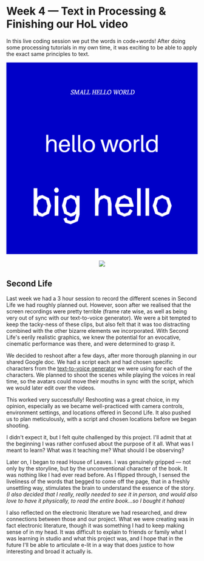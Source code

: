 # Week 4 — Text in Processing & Finishing our HoL video

In this live coding session we put the words in code+words! After doing some processing tutorials in my own time, it was exciting to be able to apply the exact same principles to text.

<img src="testtext.png">

<p align="center"><img src="TopsyTurvy.gif"></p>

## Second Life

Last week we had a 3 hour session to record the different scenes in Second Life we had roughly planned out. However, soon after we realised that the screen recordings were pretty terrible (frame rate wise, as well as being very out of sync with our text-to-voice generator). We were a bit tempted to keep the tacky-ness of these clips, but also felt that it was too distracting combined with the other bizarre elements we incorporated. With Second Life's eerily realistic graphics, we knew the potential for an evocative, cinematic performance was there, and were determined to grasp it.

We decided to reshoot after a few days, after more thorough planning in our shared Google doc. We had a script each and had chosen specific characters from the [text-to-voice generator](https://tetyys.com/SAPI4/) we were using for each of the characters. We planned to shoot the scenes while playing the voices in real time, so the avatars could move their mouths in sync with the script, which we would later edit over the videos.

This worked very successfully! Reshooting was a great choice, in my opinion, especially as we became well-practiced with camera controls, environment settings, and locations offered in Second Life. It also pushed us to plan meticulously, with a script and chosen locations before we began shooting.

I didn't expect it, but I felt quite challenged by this project. I'll admit that at the beginning I was rather confused about the purpose of it all. What was I meant to learn? What was it teaching me? What should I be observing?

Later on, I began to read House of Leaves. I was genuinely gripped — not only by the storyline, but by the unconventional character of the book. It was nothing like I had ever read before. As I flipped through, I sensed the liveliness of the words that begged to come off the page, that in a freshly unsettling way, stimulates the brain to understand the essence of the story. *(I also decided that I really, really needed to see it in person, and would also love to have it physically, to read the entire book...so I bought it hahaa)*

I also reflected on the electronic literature we had researched, and drew connections between those and our project. What we were creating was in fact electronic literature, though it was something I had to keep making sense of in my head. It was difficult to explain to friends or family what I was learning in studio and what this project was, and I hope that in the future I'll be able to articulate e-lit in a way that does justice to how interesting and broad it actually is.
